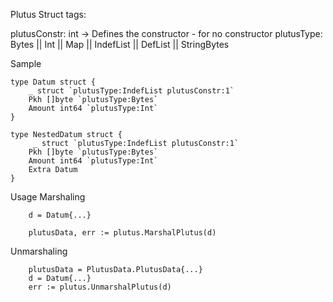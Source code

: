 Plutus Struct tags:

plutusConstr: int -> Defines the constructor - for no constructor
plutusType: Bytes || Int || Map || IndefList || DefList || StringBytes




Sample
```
type Datum struct {
    _ struct `plutusType:IndefList plutusConstr:1`
    Pkh []byte `plutusType:Bytes`
    Amount int64 `plutusType:Int`
}

type NestedDatum struct {
     _ struct `plutusType:IndefList plutusConstr:1`
    Pkh []byte `plutusType:Bytes`
    Amount int64 `plutusType:Int`
    Extra Datum
}

```



Usage
Marshaling
```
    d = Datum{...}

    plutusData, err := plutus.MarshalPlutus(d)
```
Unmarshaling
```
    plutusData = PlutusData.PlutusData{...}
    d = Datum{...}
    err := plutus.UnmarshalPlutus(d)

```
